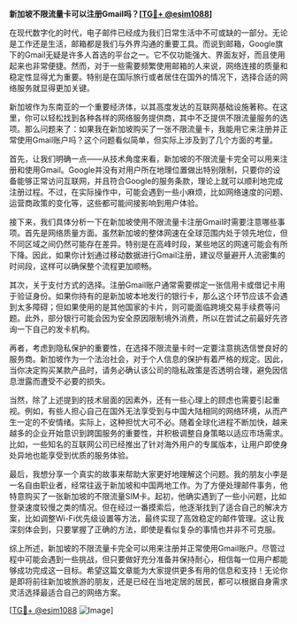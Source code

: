 **新加坡不限流量卡可以注册Gmail吗？[[TG💪+ @esim1088](https://t.me/s/esim1088)]**

在现代数字化的时代，电子邮件已经成为我们日常生活中不可或缺的一部分。无论是工作还是生活，邮箱都是我们与外界沟通的重要工具。而说到邮箱，Google旗下的Gmail无疑是许多人首选的平台之一。它不仅功能强大、界面友好，而且使用起来也非常便捷。然而，对于一些需要频繁使用邮箱的人来说，网络连接的质量和稳定性显得尤为重要。特别是在国际旅行或者居住在国外的情况下，选择合适的网络服务就显得更加关键。

新加坡作为东南亚的一个重要经济体，以其高度发达的互联网基础设施著称。在这里，你可以轻松找到各种各样的网络服务提供商，其中不乏提供不限流量服务的选项。那么问题来了：如果我在新加坡购买了一张不限流量卡，我能用它来注册并正常使用Gmail账户吗？这个问题看似简单，但实际上涉及到了几个方面的考量。

首先，让我们明确一点——从技术角度来看，新加坡的不限流量卡完全可以用来注册和使用Gmail。Google并没有对用户所在地理位置做出特别限制，只要你的设备能够正常访问互联网，并且符合Google的服务条款，理论上就可以顺利地完成注册过程。不过，在实际操作中，可能会遇到一些小麻烦，比如网络速度的问题、运营商政策的变化等，这些都可能间接影响到用户体验。

接下来，我们具体分析一下在新加坡使用不限流量卡注册Gmail时需要注意哪些事项。首先是网络质量方面。虽然新加坡的整体网速在全球范围内处于领先地位，但不同区域之间仍然可能存在差异。特别是在高峰时段，某些地区的网速可能会有所下降。因此，如果你计划通过移动数据进行Gmail注册，建议尽量避开人流密集的时间段，这样可以确保整个流程更加顺畅。

其次，关于支付方式的选择。注册Gmail账户通常需要绑定一张信用卡或借记卡用于验证身份。如果你持有的是新加坡本地发行的银行卡，那么这个环节应该不会遇到太多障碍；但如果使用的是其他国家的卡片，则可能面临跨境交易手续费等问题。此外，部分银行可能会因为安全原因限制境外消费，所以在尝试之前最好先咨询一下自己的发卡机构。

再者，考虑到隐私保护的重要性，在选择不限流量卡时一定要注意挑选信誉良好的服务商。新加坡作为一个法治社会，对于个人信息的保护有着严格的规定。因此，当你决定购买某款产品时，请务必确认该公司的隐私政策是否透明合理，避免因信息泄露而遭受不必要的损失。

当然，除了上述提到的技术层面的因素外，还有一些心理上的顾虑也需要引起重视。例如，有些人担心自己在国外无法享受到与中国大陆相同的网络环境，从而产生一定的不安情绪。实际上，这种担忧大可不必。随着全球化进程不断加快，越来越多的企业开始意识到跨国服务的重要性，并积极调整自身策略以适应市场需求。比如，一些知名的互联网公司已经推出了针对海外用户的专属版本，让用户即使身处异地也能享受到优质的服务体验。

最后，我想分享一个真实的故事来帮助大家更好地理解这个问题。我的朋友小李是一名自由职业者，经常往返于新加坡和中国两地工作。为了方便处理邮件事务，他特意购买了一张新加坡的不限流量SIM卡。起初，他确实遇到了一些小问题，比如登录速度较慢之类的情况。但在经过一番摸索后，他逐渐找到了适合自己的解决方案，比如调整Wi-Fi优先级设置等方法，最终实现了高效稳定的邮件管理。这让我深刻体会到，只要掌握了正确的方法，即使是看似复杂的事情也并非不可克服。

综上所述，新加坡的不限流量卡完全可以用来注册并正常使用Gmail账户。尽管过程中可能会遇到一些挑战，但只要做好充分准备并保持耐心，相信每一位用户都能够成功完成这一目标。希望这篇文章能为大家提供更多有用的信息和支持！无论你是即将前往新加坡旅游的朋友，还是已经在当地定居的居民，都可以根据自身需求灵活选择最适合自己的网络方案。

[[TG💪+ @esim1088](https://t.me/s/esim1088) ![Image](https://i.postimg.cc/4NQfJmqS/Snipaste-2025-05-13-00-14-12.png)]